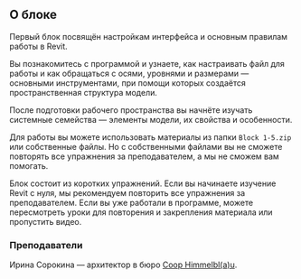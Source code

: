 ## О блоке

Первый блок посвящён настройкам интерфейса и основным правилам работы в Revit.

Вы познакомитесь с программой и узнаете, как настраивать файл для работы и как обращаться с осями, уровнями и размерами — основными инструментами, при помощи которых создаётся пространственная структура модели.

После подготовки рабочего пространства вы начнёте изучать системные семейства — элементы модели, их свойства и особенности.

Для работы вы можете использовать материалы из папки `Block 1-5.zip` или собственные файлы. Но с собственными файлами вы не сможете повторять все упражнения за преподавателем, а мы не сможем вам помогать.

Блок состоит из коротких упражнений. Если вы начинаете изучение Revit с нуля, мы рекомендуем повторить все упражнения за преподавателем. Если вы уже работали в программе, можете пересмотреть уроки для повторения и закрепления материала или пропустить видео.

### Преподаватели  

Ирина Сорокина — архитектор в бюро [Coop Himmelbl(a)u](https://coop-himmelblau.at/).

